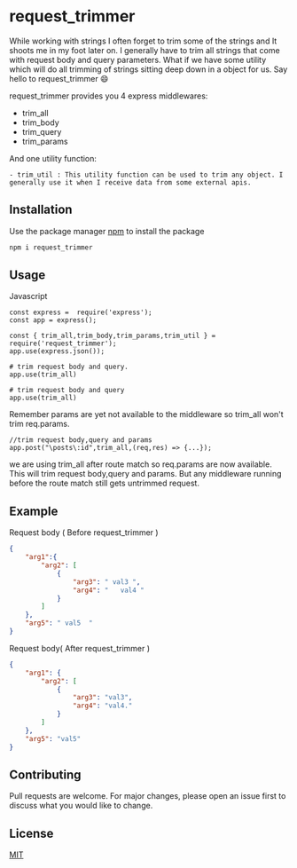 # request_trimmer
While working with strings I often forget to trim some of the strings and It shoots me in my foot later on. I generally have to trim all strings that come with request body and query parameters. What if we have some utility which will do all trimming of strings sitting deep down in a object for us. Say hello to request_trimmer :smile:

request_trimmer provides you 4 express middlewares: 
 - trim_all
 - trim_body
 - trim_query
 - trim_params  

And one utility function:

    - trim_util : This utility function can be used to trim any object. I generally use it when I receive data from some external apis.


## Installation

Use the package manager [npm](www.npm.com) to install the package

```bash
npm i request_trimmer
```

## Usage

Javascript
```node
const express =  require('express');
const app = express();

const { trim_all,trim_body,trim_params,trim_util } = require('request_trimmer');
app.use(express.json());
```
```node
# trim request body and query.
app.use(trim_all)
```
```node
# trim request body and query
app.use(trim_all)
```
Remember params are yet not available to the middleware so trim_all won't trim req.params.

```node
//trim request body,query and params
app.post("\posts\:id",trim_all,(req,res) => {...});
```
we are using trim_all after route match so req.params are now available. This will trim request body,query and params.
But any middleware running before the route match still gets untrimmed request.
## Example
Request body  ( Before request_trimmer )
```json
{
    "arg1":{
        "arg2": [
            {
                "arg3": " val3 ",
                "arg4": "   val4 "
            }
        ]
    },
    "arg5": " val5  "
}
```
Request body( After request_trimmer )

```json
{
    "arg1": {
        "arg2": [
            {
                "arg3": "val3",
                "arg4": "val4."
            }
        ]
    },
    "arg5": "val5"
}
```

## Contributing
Pull requests are welcome. For major changes, please open an issue first to discuss what you would like to change.



## License
[MIT](https://github.com/ankitaabad/request_trimmer/blob/master/LICENSE)
